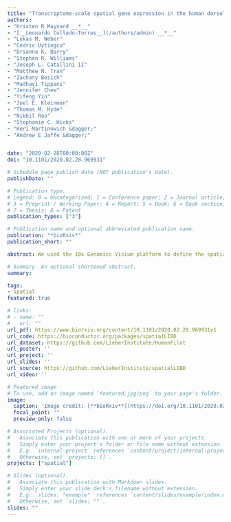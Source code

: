 ```yaml
---
title: "Transcriptome-scale spatial gene expression in the human dorsolateral prefrontal cortex"
authors:
- "Kristen R Maynard __*__"
- "[__Leonardo Collado-Torres__](/authors/admin) __*__"
- "Lukas M. Weber"
- "Cedric Uytingco"
- "Brianna K. Barry"
- "Stephen R. Williams"
- "Joseph L. Catallini II"
- "Matthew N. Tran"
- "Zachary Besich"
- "Madhavi Tippani"
- "Jennifer Chew"
- "Yifeng Yin"
- "Joel E. Kleinman"
- "Thomas M. Hyde"
- "Nikhil Rao"
- "Stephanie C. Hicks"
- "Keri Martinowich &dagger;"
- "Andrew E Jaffe &dagger;"


date: "2020-02-28T00:00:00Z"
doi: "10.1101/2020.02.28.969931"

# Schedule page publish date (NOT publication's date).
publishDate: ""

# Publication type.
# Legend: 0 = Uncategorized; 1 = Conference paper; 2 = Journal article;
# 3 = Preprint / Working Paper; 4 = Report; 5 = Book; 6 = Book section;
# 7 = Thesis; 8 = Patent
publication_types: ["3"]

# Publication name and optional abbreviated publication name.
publication: "*bioRxiv*"
publication_short: ""

abstract: We used the 10x Genomics Visium platform to define the spatial topography of gene expression in the six-layered human dorsolateral prefrontal cortex (DLPFC). We identified extensive layer-enriched expression signatures, and refined associations to previous laminar markers. We overlaid our laminar expression signatures onto large-scale single nuclei RNA sequencing data, enhancing spatial annotation of expression-driven clusters. By integrating neuropsychiatric disorder gene sets, we showed differential layer-enriched expression of genes associated with schizophrenia and autism spectrum disorder, highlighting the clinical relevance of spatially-defined expression. We then developed a data-driven framework to define unsupervised clusters in spatial transcriptomics data, which can be applied to other tissues or brain regions where morphological architecture is not as well-defined as cortical laminae. We lastly created a web application for the scientific community to explore these raw and summarized data to augment ongoing neuroscience and spatial transcriptomics research (http://research.libd.org/spatialLIBD).

# Summary. An optional shortened abstract.
summary:

tags:
- spatial
featured: true

# links:
# - name: ""
#   url: ""
url_pdf: https://www.biorxiv.org/content/10.1101/2020.02.28.969931v1
url_code: https://bioconductor.org/packages/spatialLIBD
url_dataset: https://github.com/LieberInstitute/HumanPilot
url_poster: ''
url_project: ''
url_slides: ''
url_source: https://github.com/LieberInstitute/spatialLIBD
url_video: ''

# Featured image
# To use, add an image named `featured.jpg/png` to your page's folder. 
image:
  caption: 'Image credit: [**bioRxiv**](https://doi.org/10.1101/2020.02.28.969931)'
  focal_point: ""
  preview_only: false

# Associated Projects (optional).
#   Associate this publication with one or more of your projects.
#   Simply enter your project's folder or file name without extension.
#   E.g. `internal-project` references `content/project/internal-project/index.md`.
#   Otherwise, set `projects: []`.
projects: ["spatial"]

# Slides (optional).
#   Associate this publication with Markdown slides.
#   Simply enter your slide deck's filename without extension.
#   E.g. `slides: "example"` references `content/slides/example/index.md`.
#   Otherwise, set `slides: ""`.
slides: ""
---
```


<!--

{{% alert note %}}
Click the *Cite* button above to demo the feature to enable visitors to import publication metadata into their reference management software.
{{% /alert %}}

{{% alert note %}}
Click the *Slides* button above to demo Academic's Markdown slides feature.
{{% /alert %}}

Supplementary notes can be added here, including [code and math](https://sourcethemes.com/academic/docs/writing-markdown-latex/).
-->